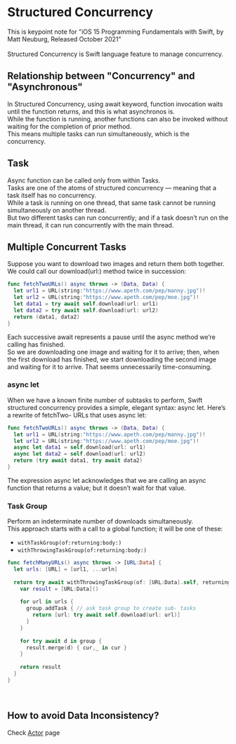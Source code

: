 # Structured Concurrency
This is keypoint note for 
"iOS 15 Programming Fundamentals with Swift, by Matt Neuburg, Released October 2021"  
<br>
Structured Concurrency is Swift language feature to manage concurrency.
<br>

## Relationship between "Concurrency" and "Asynchronous" 
In Structured Concurrency, using await keyword, function invocation waits until the function returns, and this is what asynchronos is.  
While the function is running, another functions can also be invoked without waiting for the completion of prior method.  
This means multiple tasks can run simultaneously, which is the concurrency.

## Task
Async function can be called only from within Tasks.  
Tasks are one of the atoms of structured concurrency — meaning that a task itself has no concurrency.  
While a task is running on one thread, that same task cannot be running simultaneously on another thread.  
But two different tasks can run concurrently; and if a task doesn’t run on the main thread, it can run concurrently with the main thread.  

## Multiple Concurrent Tasks
Suppose you want to download two images and return them both together. We could call our download(url:) method twice in succession:
```swift
func fetchTwoURLs() async throws -> (Data, Data) {
  let url1 = URL(string:"https://www.apeth.com/pep/manny.jpg")!
  let url2 = URL(string:"https://www.apeth.com/pep/moe.jpg")!
  let data1 = try await self.download(url: url1)
  let data2 = try await self.download(url: url2)
  return (data1, data2)
}
```
Each successive await represents a pause until the async method we’re calling has finished.  
So we are downloading one image and waiting for it to arrive; then, when the first download has finished, we start downloading the second image and waiting for it to arrive. That seems unnecessarily time-consuming.

### async let
When we have a known finite number of subtasks to perform, Swift structured concurrency provides a simple, elegant syntax: async let. Here’s a rewrite of fetchTwo- URLs that uses async let:
```swift
func fetchTwoURLs() async throws -> (Data, Data) {
  let url1 = URL(string:"https://www.apeth.com/pep/manny.jpg")!
  let url2 = URL(string:"https://www.apeth.com/pep/moe.jpg")!
  async let data1 = self.download(url: url1)
  async let data2 = self.download(url: url2)
  return (try await data1, try await data2)
}
```
The expression async let acknowledges that we are calling an async function that returns a value; but it doesn’t wait for that value. 

### Task Group
Perform an indeterminate number of downloads simultaneously.  
This approach starts with a call to a global function; it will be one of these:  
- `withTaskGroup(of:returning:body:)`
- `withThrowingTaskGroup(of:returning:body:)`
```swift
func fetchManyURLs() async throws -> [URL:Data] {
  let urls: [URL] = [url1, ...urln]
  
  return try await withThrowingTaskGroup(of: [URL:Data].self, returning: [URL:Data].self) { group in
    var result = [URL:Data]()
    
    for url in urls {
      group.addTask { // ask task group to create sub‐ tasks
        return [url: try await self.download(url: url)]
      }
    }
    
    for try await d in group {
      result.merge(d) { cur,_ in cur }
    }
    
    return result
  } 
}
```

<br>

## How to avoid Data Inconsistency?
Check [Actor](https://github.com/YIshihara11201/iOSTips/blob/main/Actor/Actor.md) page
